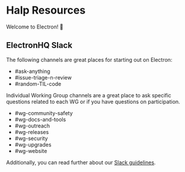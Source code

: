# Halp Resources
Welcome to Electron! 🎉

## ElectronHQ Slack
The following channels are great places for starting out on Electron:
* #ask-anything
* #issue-triage-n-review
* #random-TIL-code

Individual Working Group channels are a great place to ask specific questions related to each WG or if you have questions on participation.
* #wg-community-safety
* #wg-docs-and-tools
* #wg-outreach
* #wg-releases
* #wg-security
* #wg-upgrades
* #wg-website

Additionally, you can read further about our [Slack guidelines](https://github.com/electron/governance/blob/master/policy/slack.md).

